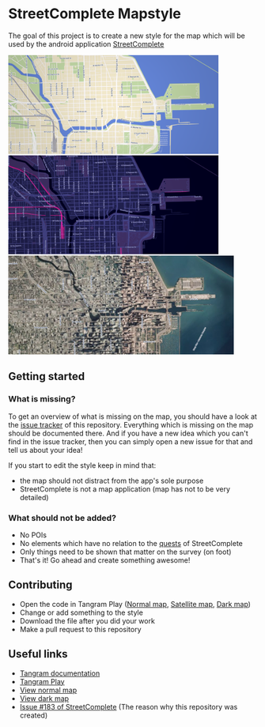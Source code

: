 # StreetComplete Mapstyle

The goal of this project is to create a new style for the map which will be used by the android application [StreetComplete](https://github.com/westnordost/StreetComplete)

<img src="images/light.png" height="200px"> <img src="images/dark.png" height="200px"> <img src="images/satellite.png" height="200px">

## Getting started

### What is missing?

To get an overview of what is missing on the map, you should have a look at the [issue tracker](https://github.com/ENT8R/streetcomplete-mapstyle/issues) of this repository. Everything which is missing on the map should be documented there. And if you have a new idea which you can't find in the issue tracker, then you can simply open a new issue for that and tell us about your idea!

If you start to edit the style keep in mind that:
* the map should not distract from the app's sole purpose
* StreetComplete is not a map application (map has not to be very detailed)

### What should not be added?
* No POIs
* No elements which have no relation to the [quests](http://wiki.openstreetmap.org/wiki/StreetComplete/Quests) of StreetComplete
* Only things need to be shown that matter on the survey (on foot)
* That's it! Go ahead and create something awesome!

## Contributing

* Open the code in Tangram Play ([Normal map](https://tangram.city/play/?scene=https://raw.githubusercontent.com/ENT8R/streetcomplete-mapstyle/master/streetcomplete-light-style.yaml),  [Satellite map](https://tangram.city/play/?scene=https://raw.githubusercontent.com/ENT8R/streetcomplete-mapstyle/master/streetcomplete-satellite-style.yaml), [Dark map](https://tangram.city/play/?scene=https://raw.githubusercontent.com/ENT8R/streetcomplete-mapstyle/master/streetcomplete-dark-style.yaml))
* Change or add something to the style
* Download the file after you did your work
* Make a pull request to this repository

## Useful links

* [Tangram documentation](https://mapzen.com/documentation/tangram/)
* [Tangram Play](https://tangram.city/play/)
* [View normal map](https://map-data.de/#style=streetcomplete-light)
* [View dark map](https://map-data.de/#style=streetcomplete-dark)
* [Issue #183 of StreetComplete](https://github.com/westnordost/StreetComplete/issues/183) (The reason why this repository was created)
